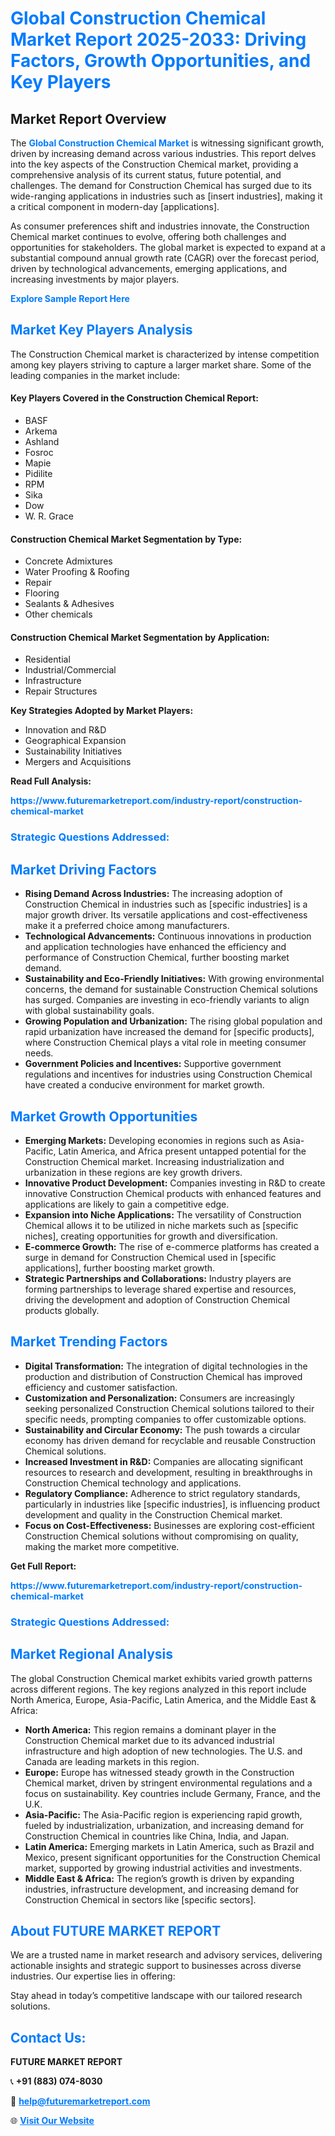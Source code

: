 <h1 style="color: #007BFF;">Global Construction Chemical Market Report 2025-2033: Driving Factors, Growth Opportunities, and Key Players</h1>

<section id="overview">
<h2>Market Report Overview</h2>
<p>The <a href="https://www.futuremarketreport.com/industry-report/construction-chemical-market" style="color: #007BFF; text-decoration: none;"><strong>Global Construction Chemical Market</strong></a> is witnessing significant growth, driven by increasing demand across various industries. This report delves into the key aspects of the Construction Chemical market, providing a comprehensive analysis of its current status, future potential, and challenges. The demand for Construction Chemical has surged due to its wide-ranging applications in industries such as [insert industries], making it a critical component in modern-day [applications].</p>
<p>As consumer preferences shift and industries innovate, the Construction Chemical market continues to evolve, offering both challenges and opportunities for stakeholders. The global market is expected to expand at a substantial compound annual growth rate (CAGR) over the forecast period, driven by technological advancements, emerging applications, and increasing investments by major players.</p>
</section>

<section id="overview">
<p><a href="https://www.futuremarketreport.com/request-sample/reportId=107777" style="color: #007BFF; text-decoration: none;"><strong>Explore Sample Report Here</strong></a></p>
</section>

<section id="key-players">
<h2 style="color: #007BFF;">Market Key Players Analysis</h2>
<p>The Construction Chemical market is characterized by intense competition among key players striving to capture a larger market share. Some of the leading companies in the market include:</p>
<h4>Key Players Covered in the Construction Chemical Report:</h4>
<ul><li>BASF</li><li>Arkema</li><li>Ashland</li><li>Fosroc</li><li>Mapie</li><li>Pidilite</li><li>RPM</li><li>Sika</li><li>Dow</li><li>W. R. Grace</li></ul>
<h4>Construction Chemical Market Segmentation by Type:</h4>
<ul><li>Concrete Admixtures</li><li>Water Proofing &amp; Roofing</li><li>Repair</li><li>Flooring</li><li>Sealants &amp; Adhesives</li><li>Other chemicals</li></ul>

<h4>Construction Chemical Market Segmentation by Application:</h4>
<ul><li>Residential</li><li>Industrial/Commercial</li><li>Infrastructure</li><li>Repair Structures</li></ul>
<p><strong>Key Strategies Adopted by Market Players:</strong></p>
<ul>
<li>Innovation and R&D</li>
<li>Geographical Expansion</li>
<li>Sustainability Initiatives</li>
<li>Mergers and Acquisitions</li>
</ul>
</section>

<section>
<p><strong>Read Full Analysis: </strong></p><a href="https://www.futuremarketreport.com/industry-report/construction-chemical-market" style="color: #007BFF; text-decoration: none;"><strong>https://www.futuremarketreport.com/industry-report/construction-chemical-market</strong></a>
<h3 style="color: #007BFF;">Strategic Questions Addressed:</h3>
</section>

<section id="driving-factors">
<h2 style="color: #007BFF;">Market Driving Factors</h2>
<ul>
<li><strong>Rising Demand Across Industries:</strong> The increasing adoption of Construction Chemical in industries such as [specific industries] is a major growth driver. Its versatile applications and cost-effectiveness make it a preferred choice among manufacturers.</li>
<li><strong>Technological Advancements:</strong> Continuous innovations in production and application technologies have enhanced the efficiency and performance of Construction Chemical, further boosting market demand.</li>
<li><strong>Sustainability and Eco-Friendly Initiatives:</strong> With growing environmental concerns, the demand for sustainable Construction Chemical solutions has surged. Companies are investing in eco-friendly variants to align with global sustainability goals.</li>
<li><strong>Growing Population and Urbanization:</strong> The rising global population and rapid urbanization have increased the demand for [specific products], where Construction Chemical plays a vital role in meeting consumer needs.</li>
<li><strong>Government Policies and Incentives:</strong> Supportive government regulations and incentives for industries using Construction Chemical have created a conducive environment for market growth.</li>
</ul>
</section>

<section id="growth-opportunities">
<h2 style="color: #007BFF;">Market Growth Opportunities</h2>
<ul>
<li><strong>Emerging Markets:</strong> Developing economies in regions such as Asia-Pacific, Latin America, and Africa present untapped potential for the Construction Chemical market. Increasing industrialization and urbanization in these regions are key growth drivers.</li>
<li><strong>Innovative Product Development:</strong> Companies investing in R&D to create innovative Construction Chemical products with enhanced features and applications are likely to gain a competitive edge.</li>
<li><strong>Expansion into Niche Applications:</strong> The versatility of Construction Chemical allows it to be utilized in niche markets such as [specific niches], creating opportunities for growth and diversification.</li>
<li><strong>E-commerce Growth:</strong> The rise of e-commerce platforms has created a surge in demand for Construction Chemical used in [specific applications], further boosting market growth.</li>
<li><strong>Strategic Partnerships and Collaborations:</strong> Industry players are forming partnerships to leverage shared expertise and resources, driving the development and adoption of Construction Chemical products globally.</li>
</ul>
</section>

<section id="trending-factors">
<h2 style="color: #007BFF;">Market Trending Factors</h2>
<ul>
<li><strong>Digital Transformation:</strong> The integration of digital technologies in the production and distribution of Construction Chemical has improved efficiency and customer satisfaction.</li>
<li><strong>Customization and Personalization:</strong> Consumers are increasingly seeking personalized Construction Chemical solutions tailored to their specific needs, prompting companies to offer customizable options.</li>
<li><strong>Sustainability and Circular Economy:</strong> The push towards a circular economy has driven demand for recyclable and reusable Construction Chemical solutions.</li>
<li><strong>Increased Investment in R&D:</strong> Companies are allocating significant resources to research and development, resulting in breakthroughs in Construction Chemical technology and applications.</li>
<li><strong>Regulatory Compliance:</strong> Adherence to strict regulatory standards, particularly in industries like [specific industries], is influencing product development and quality in the Construction Chemical market.</li>
<li><strong>Focus on Cost-Effectiveness:</strong> Businesses are exploring cost-efficient Construction Chemical solutions without compromising on quality, making the market more competitive.</li>
</ul>
</section>

<section>
<p><strong>Get Full Report: </strong></p><a href="https://www.futuremarketreport.com/industry-report/construction-chemical-market" style="color: #007BFF; text-decoration: none;"><strong>https://www.futuremarketreport.com/industry-report/construction-chemical-market</strong></a>
<h3 style="color: #007BFF;">Strategic Questions Addressed:</h3>
</section>


<section id="regional-analysis">
<h2 style="color: #007BFF;">Market Regional Analysis</h2>
<p>The global Construction Chemical market exhibits varied growth patterns across different regions. The key regions analyzed in this report include North America, Europe, Asia-Pacific, Latin America, and the Middle East & Africa:</p>
<ul>
<li><strong>North America:</strong> This region remains a dominant player in the Construction Chemical market due to its advanced industrial infrastructure and high adoption of new technologies. The U.S. and Canada are leading markets in this region.</li>
<li><strong>Europe:</strong> Europe has witnessed steady growth in the Construction Chemical market, driven by stringent environmental regulations and a focus on sustainability. Key countries include Germany, France, and the U.K.</li>
<li><strong>Asia-Pacific:</strong> The Asia-Pacific region is experiencing rapid growth, fueled by industrialization, urbanization, and increasing demand for Construction Chemical in countries like China, India, and Japan.</li>
<li><strong>Latin America:</strong> Emerging markets in Latin America, such as Brazil and Mexico, present significant opportunities for the Construction Chemical market, supported by growing industrial activities and investments.</li>
<li><strong>Middle East & Africa:</strong> The region’s growth is driven by expanding industries, infrastructure development, and increasing demand for Construction Chemical in sectors like [specific sectors].</li>
</ul>
</section>

<footer>
<h2 style="color: #007BFF;">About FUTURE MARKET REPORT</h2>
<p>We are a trusted name in market research and advisory services, delivering actionable insights and strategic support to businesses across diverse industries. Our expertise lies in offering:</p>

<p>Stay ahead in today’s competitive landscape with our tailored research solutions.</p>

<h2 style="color: #007BFF;">Contact Us:</h2>
<p><strong>FUTURE MARKET REPORT</strong></p>
<p>📞 <strong>+91 (883) 074-8030</strong></p>
<p>📧 <strong><a href="mailto:help@futuremarketreport.com" style="color: #007BFF;">help@futuremarketreport.com</a></strong></p>
<p>🌐 <strong><a href="https://www.futuremarketreport.com/" style="color: #007BFF;">Visit Our Website</a></strong></p>
</footer>